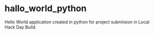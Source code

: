 # hallo_world_python
Hello World application created in python for project submiision in Local Hack Day Build.
